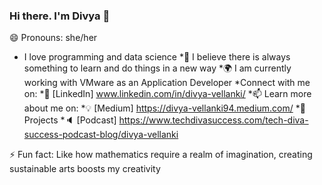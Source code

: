### Hi there. I'm Divya 👋
😄 Pronouns: she/her

<!--
**dvellanki/dvellanki** is a ✨ _special_ ✨ repository because its `README.md` (this file) appears on your GitHub profile.

Here are some ideas to get you started:

- 🔭 I’m currently working on ...
- 🌱 I’m currently learning ...
- 👯 I’m looking to collaborate on ...
- 🤔 I’m looking for help with ...
- 💬 Ask me about ...
- 📫 How to reach me: ...
- 😄 Pronouns: ...
- ⚡ Fun fact: ...
-->

- I love programming and data science
*🌱 I believe there is always something to learn and do things in a new way
*🌍 I am currently working with VMware as an Application Developer
*Connect with me on:
  *🏢 [LinkedIn] www.linkedin.com/in/divya-vellanki/
  *📫 Learn more about me on:
  *💡 [Medium] https://divya-vellanki94.medium.com/
  *🎯 Projects
  *🔈 [Podcast] https://www.techdivasuccess.com/tech-diva-success-podcast-blog/divya-vellanki

⚡ Fun fact: Like how mathematics require a realm of imagination, creating sustainable arts boosts my creativity
